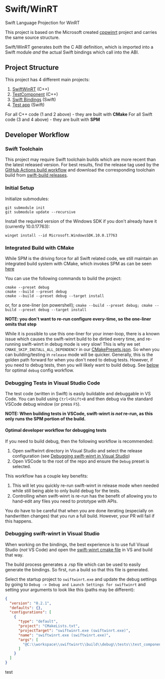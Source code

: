 # Swift/WinRT
Swift Language Projection for WinRT

This project is based on the Microsoft created [cppwinrt](https://github.com/microsoft/cppwinrt) project and carries the same source structure.

Swift/WinRT generates *both* the C ABI definition, which is imported into a Swift module *and* the actual Swift bindings which call into the ABI.

## Project Structure

This project has 4 different main projects:
1. [SwiftWinRT](./swiftwinrt) (C++)
2. [TestComponent](./tests/test_component/cpp/) (C++)
3. [Swift Bindings](./tests/test_component/Sources/) (Swift)
4. [Test app](./tests/test_app/) (Swift)

For all C++ code (1 and 2 above) - they are built with **CMake**
For all Swift code (3 and 4 above) - they are built with **SPM**

## Developer Workflow

### Swift Toolchain
This project may require Swift toolchain builds which are more recent than the latest released version. For best results, find the release tag used by the [GitHub Actions build workflow](.github/actions/windows-build/action.yml) and download the corresponding toolchain build from [swift-build releases](https://github.com/thebrowsercompany/swift-build/releases).

### Initial Setup

Initialize submodules:
```
git submodule init
git submodule update --recursive
```

Install the required version of the Windows SDK if you don't already have it (currently 10.0.17763):
```
winget install --id Microsoft.WindowsSDK.10.0.17763
```

### Integrated Build with CMake

While SPM is the driving force for all Swift related code, we still maintain an integrated build system with CMake, which invokes SPM as can be seen [here](./tests/CMakeLists.txt)

You can use the following commands to build the project:

```
cmake --preset debug
cmake --build --preset debug
cmake --build --preset debug --target install
```

or, for a one-liner (on powershell);
`cmake --build --preset debug; cmake --build --preset debug --target install`

**NOTE: you don't want to re-run configure every-time, so the one-liner omits that step**

While it is possible to use this one-liner for your inner-loop, there is a known issue which causes the swift-winrt build to be dirtied every time, and re-running swift-winrt in debug mode is very slow! This is why we set `CMAKE_SKIP_INSTALL_ALL_DEPENDENCY` in our [CMakePresets.json](./CMakePresets.json). So when you can building/testing in `release` mode will be quicker. Generally, this is the golden path forward for when you don't need to debug tests. However, if you need to debug tests, then you will likely want to build debug. See [below](#optimal-developer-workflow-for-debugging-tests) for optimal `debug` config workflow.

### Debugging Tests in Visual Studio Code

The test code (written in Swift) is easily buildable and debuggable in VS Code. You can build using `Ctrl+Shift+B` and then debug via the standard VSCode debug window (or press `F5`).

**NOTE: When building tests in VSCode, swift-winrt *is not* re-run, as this only runs the SPM portion of the build.**

#### Optimal developer workflow for debugging tests

If you need to build debug, then the following workflow is recommended:
1. Open swiftwinrt directory in Visual Studio and select the release configuration (see [Debugging swift-winrt in Visual Studio](#debugging-swiftwinrt-in-visual-studio))
2. Open VSCode to the root of the repo and ensure the `Debug` preset is selected.

This workflow has a couple key benefits:
1. This will let you quickly re-run swift-winrt in release mode when needed while still being able to only build debug for the tests.
2. Controlling when swift-winrt is re-run has the benefit of allowing you to hand-edit any files you need to prototype with APIs.

You do have to be careful that when you are done iterating (especially on handwritten changes) that you run a full build. However, your PR will fail if this happens.

### Debugging swift-winrt in Visual Studio

When working on the bindings, the best experience is to use full Visual Studio (*not* VS Code) and open the [swift-winrt cmake file](./swiftwinrt/CMakeLists.txt)
in VS and build that way.

The build process generates a .rsp file which can be used to easily generate the bindings. So first, run a build so that this file is generated.

Select the startup project to `swiftwinrt.exe` and update the debug settings by going to
`Debug -> Debug and Launch Settings for swiftwinrt` and setting your arguments to look like this (paths may be different):


```json
{
  "version": "0.2.1",
  "defaults": {},
  "configurations": [
    {
      "type": "default",
      "project": "CMakeLists.txt",
      "projectTarget": "swiftwinrt.exe (swiftwinrt.exe)",
      "name": "swiftwinrt.exe (swiftwinrt.exe)",
      "args": [
        "@C:\\workspace\\swiftwinrt\\build\\debug\\tests\\test_component\\SwiftWinRT.rsp"
      ]
    }
  ]
}
```

test
